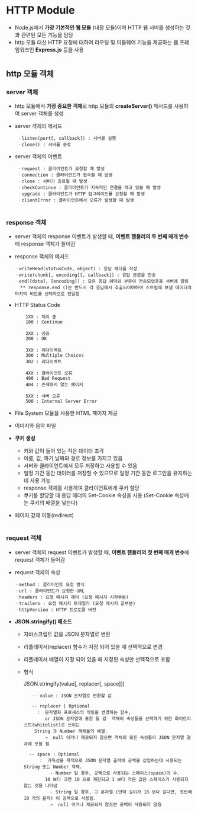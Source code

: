 # HTTP Module
  - Node.js에서 **가장 기본적인 웹 모듈** (내장 모듈)이며 HTTP 웹 서버를 생성하는 것과 관련된 모든 기능을 담당
  - http 모듈 대신 HTTP 요청에 대하여 라우팅 및 미들웨어 기능을 제공하는 웹 프레임워크인 **Express.js** 등을 사용

#
## http 모듈 객체
 ### server 객체
  - http 모듈에서 **가장 중요한 객체**로 http 모듈의 **createServer()** 메서드를 사용하여 server 객체를 생성
  - server 객체의 메서드
  
         ㆍlisten(port[, callback]) : 서버를 실행
         ㆍclose() : 서버를 종료
	  
  - server 객체의 이벤트
  
         ㆍrequest : 클라이언트가 요청할 때 발생
         ㆍconnection : 클라이언트가 접속할 때 발생
         ㆍclose : 서버가 종료될 때 발생
         ㆍcheckContinue : 클라이언트가 지속적인 연결을 하고 있을 때 발생
         ㆍupgrade : 클라이언트가 HTTP 업그레이드를 요청할 때 발생
         ㆍclientError : 클라이언트에서 오류가 발생할 때 발생

#
### response 객체
   - server 객체의 response 이벤트가 발생할 때, **이벤트 핸들러의 두 번째 매개 변수**에 response 객체가 들어감
   - response 객체의 메서드
	 
         ㆍwriteHead(statusCode, object) : 응답 헤더를 작성
         ㆍwrite(chunk[, encoding][, callback]) : 응답 본문을 전송
         ㆍend([data], [encoding]) : 모든 응답 헤더와 본문이 전송되었음을 서버에 알림 
	       ** response.end ()는 반드시 각 응답에서 호출되어야하며 스트림에 보낼 데이터의 마지막 비트를 선택적으로 전달함
		 
   - HTTP Status Code
	 
             1XX : 처리 중
	         100 : Continue 
	 
             2XX : 성공
	         200 : OK 
	 
             3XX : 리다이렉트
	         300 : Multiple Choices
	         302 : 리다이렉트
	 
             4XX : 클라이언트 오류
	         400 : Bad Request
	         404 : 존재하지 않는 페이지
	 
             5XX : 서버 오류
	         500 : Internal Server Error 


   - File System 모듈을 사용한 HTML 페이지 제공        
   - 이미지와 음악 파일 
   
   - **쿠키 생성**
     - 키와 값이 들어 있는 작은 데이터 조각
     - 이름, 값, 파기 날짜와 경로 정보를 가지고 있음
     - 서버와 클라이언트에서 모두 저장하고 사용할 수 있음 
     - 일정 기간 동안 데이터를 저장할 수 있으므로 일정 기간 동안 로그인을 유지하는 데 사용 가능
     - response 객체를 사용하여 클라이언트에게 쿠키 할당
     - 쿠키를 할당할 때 응답 헤더의 Set-Cookie 속성을 사용 (Set-Cookie 속성에는 쿠키의 배열을 넣는다)
 
   - 페이지 강제 이동(redirect)
 
#
 ### request 객체
   - server 객체의 request 이벤트가 발생할 때, **이벤트 핸들러의 첫 번째 매개 변수**에 request 객체가 들어감
   - request 객체의 속성
	 
         ㆍmethod : 클라이언트 요청 방식
         ㆍurl : 클라이언트가 요청한 URL
         ㆍheaders : 요청 메시지 헤더 (요청 메시지 시작부분)
         ㆍtrailers : 요청 메시지 트레일러 (요청 메시지 끝부분)
         ㆍhttpVersion : HTTP 프로토콜 버전

  - **JSON.stringify() 메소드**
    - 자바스크립트 값을 JSON 문자열로 변환
    - 리플레이서(replacer) 함수가 지정 되어 있을 때 선택적으로 변경
    - 리플레이서 배열이 지정 되어 있을 때 지정된 속성만 선택적으로 포함
    - 형식 
    
       	JSON.stringify(value[, replacer[, space]])
   
             -- value : JSON 문자열로 변환할 값
	     
             -- replacer | Optional
	           :  문자열화 프로세스의 작동을 변경하는 함수, 
		          or JSON 문자열에 포함 될 값  객체의 속성들을 선택하기 위한 화이트리스트(whitelist)로 쓰이는 
			  String 과 Number 객체들의 배열. 
		          →  null 이거나 제공되지 않으면 객체의 모든 속성들이 JSON 문자열 결과에 포함 됨
		  
            -- space : Optional
	            :  가독성을 목적으로 JSON 문자열 출력에 공백을 삽입하는데 사용되는 String 또는 Number 객체. 
		            - Number 일 경우, 공백으로 사용되는 스페이스(space)의 수. 
			      10 보다 크면 10 으로 제한되고 1 보다 작은 값은 스페이스가 사용되지 않는 것을 나타냄 
	                - String 일 경우, 그 문자열 (만약 길이가 10 보다 길다면, 첫번째 10 개의 문자) 이 공백으로 사용됨. 
		            →  null 이거나 제공되지 않으면 공백이 사용되지 않음
